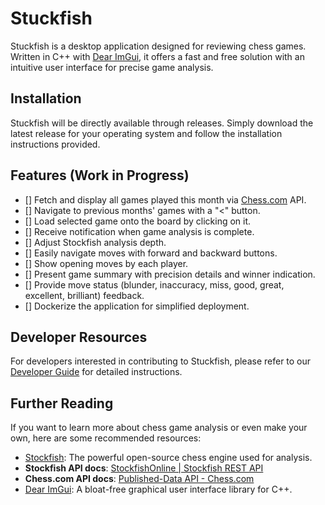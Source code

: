 # Stuckfish

Stuckfish is a desktop application designed for reviewing chess games. Written in C++ with [Dear ImGui](https://github.com/ocornut/imgui), it offers a fast and free solution with an intuitive user interface for precise game analysis.

## **Installation**

Stuckfish will be directly available through releases. Simply download the latest release for your operating system and follow the installation instructions provided.

## **Features (Work in Progress)**

- [] Fetch and display all games played this month via [Chess.com](http://chess.com/) API.
- [] Navigate to previous months' games with a "<" button.
- [] Load selected game onto the board by clicking on it.
- [] Receive notification when game analysis is complete.
- [] Adjust Stockfish analysis depth.
- [] Easily navigate moves with forward and backward buttons.
- [] Show opening moves by each player.
- [] Present game summary with precision details and winner indication.
- [] Provide move status (blunder, inaccuracy, miss, good, great, excellent, brilliant) feedback.
- [] Dockerize the application for simplified deployment.

## **Developer Resources**

For developers interested in contributing to Stuckfish, please refer to our [Developer Guide](https://github.com/4bitWise/stuckfish/blob/df5ee6ae88f429ead5d492ca5fafa7a81d9ea444/DEV_GUIDE.md) for detailed instructions.

## **Further Reading**

If you want to learn more about chess game analysis or even make your own, here are some recommended resources:

- [Stockfish](https://stockfishchess.org/): The powerful open-source chess engine used for analysis.
- **Stockfish API docs**: [StockfishOnline | Stockfish REST API](https://stockfish.online/docs.php)
- **Chess.com API docs**: [Published-Data API - Chess.com](https://www.chess.com/news/view/published-data-api)
- [Dear ImGui](https://github.com/ocornut/imgui): A bloat-free graphical user interface library for C++.